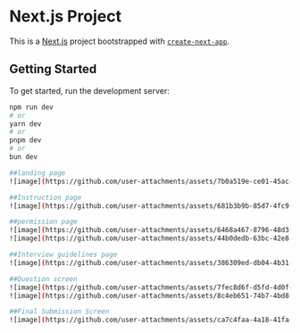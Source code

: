 # Next.js Project

This is a [Next.js](https://nextjs.org) project bootstrapped with [`create-next-app`](https://nextjs.org/docs/app/api-reference/cli/create-next-app).

## Getting Started

To get started, run the development server:

```bash
npm run dev
# or
yarn dev
# or
pnpm dev
# or
bun dev

##landing page
![image](https://github.com/user-attachments/assets/7b0a519e-ce01-45ac-9576-2c613d57b289)

##Instruction page
![image](https://github.com/user-attachments/assets/681b3b9b-85d7-4fc9-b9ce-17b816d87577)

##permission page
![image](https://github.com/user-attachments/assets/6468a467-8796-48d3-a110-ea6339c2813f)
![image](https://github.com/user-attachments/assets/44b0dedb-63bc-42e8-8ecb-047d21529c3a)

##Interview guidelines page
![image](https://github.com/user-attachments/assets/386309ed-db04-4b31-8d2b-6b0bc03287c9)

##Question screen
![image](https://github.com/user-attachments/assets/7fec8d6f-d5fd-4d0f-a977-895e4bc8d90f)
![image](https://github.com/user-attachments/assets/8c4eb651-74b7-4bd8-bfaa-64a83912f616)

##Final Submission Screen
![image](https://github.com/user-attachments/assets/ca7c4faa-4a18-41fa-a430-3c84bf12d60f)








